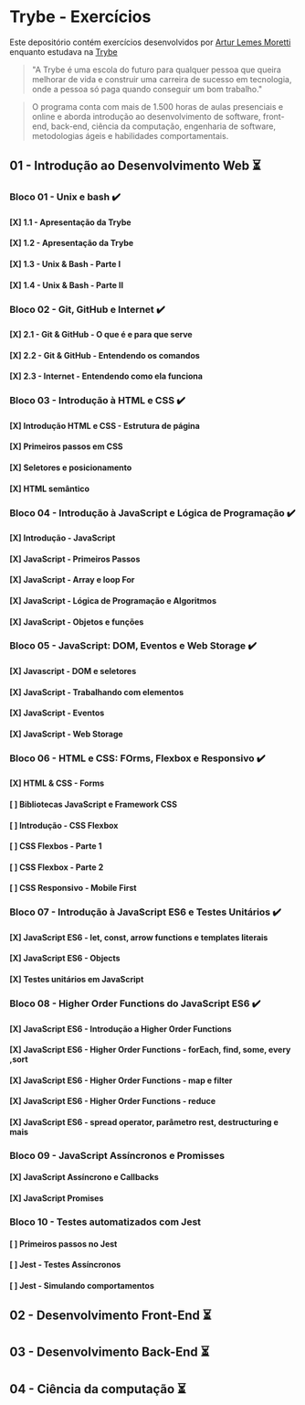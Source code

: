 # **Trybe - Exercícios** 

 Este depositório contém exercícios desenvolvidos por [Artur Lemes Moretti](https://www.linkedin.com/in/arturlemesmoretti/) enquanto estudava na [Trybe](https://www.betrybe.com/)

>"A Trybe é uma escola do futuro para qualquer pessoa que queira melhorar de vida e construir uma carreira de sucesso em tecnologia, onde a pessoa só paga quando conseguir um bom trabalho."

>O programa conta com mais de 1.500 horas de aulas presenciais e online e aborda introdução ao desenvolvimento de software, front-end, back-end, ciência da computação, engenharia de software, metodologias ágeis e habilidades comportamentais.

## 01 - Introdução ao Desenvolvimento Web :hourglass_flowing_sand: 
### Bloco 01 - Unix e bash :heavy_check_mark:	
#### [X] 1.1 - Apresentação da Trybe 	
#### [X] 1.2 - Apresentação da Trybe 	
#### [X] 1.3 - Unix & Bash - Parte I 	
#### [X] 1.4 - Unix & Bash - Parte II 	
 
### Bloco 02 - Git, GitHub e Internet :heavy_check_mark:	
#### [X] 2.1 - Git & GitHub - O que é e para que serve	
#### [X] 2.2 - Git & GitHub - Entendendo os comandos
#### [X] 2.3 - Internet - Entendendo como ela funciona


### Bloco 03 - Introdução à HTML e CSS :heavy_check_mark:
#### [X] Introdução HTML e CSS - Estrutura de página 
#### [X] Primeiros passos em CSS
#### [X] Seletores e posicionamento 
#### [X] HTML semântico 

### Bloco 04 - Introdução à JavaScript e Lógica de Programação :heavy_check_mark:
#### [X] Introdução - JavaScript
#### [X] JavaScript - Primeiros Passos
#### [X] JavaScript - Array e loop For
#### [X] JavaScript - Lógica de Programação e Algoritmos
#### [X] JavaScript - Objetos e funções

### Bloco 05 - JavaScript: DOM, Eventos e Web Storage :heavy_check_mark:
#### [X] Javascript - DOM e seletores
#### [X] JavaScript - Trabalhando com elementos
#### [X] JavaScript - Eventos
#### [X] JavaScript - Web Storage

### Bloco 06 - HTML e CSS: FOrms, Flexbox e Responsivo :heavy_check_mark:
#### [X] HTML & CSS - Forms
#### [ ] Bibliotecas JavaScript e Framework CSS
#### [ ] Introdução - CSS Flexbox
#### [ ] CSS Flexbos - Parte 1
#### [ ] CSS Flexbox - Parte 2
#### [ ] CSS Responsivo - Mobile First

### Bloco 07 - Introdução à JavaScript ES6 e Testes Unitários :heavy_check_mark:
#### [X] JavaScript ES6 - let, const, arrow functions e templates literais
#### [X] JavaScript ES6 - Objects
#### [X] Testes unitários em JavaScript

### Bloco 08 - Higher Order Functions do JavaScript ES6 :heavy_check_mark:
#### [X] JavaScript ES6 - Introdução a Higher Order Functions
#### [X] JavaScript ES6 - Higher Order Functions - forEach, find, some, every ,sort
#### [X] JavaScript ES6 - Higher Order Functions - map e filter
#### [X] JavaScript ES6 - Higher Order Functions - reduce
#### [X] JavaScript ES6 - spread operator, parâmetro rest, destructuring e mais

### Bloco 09 - JavaScript Assíncronos e Promisses
#### [X] JavaScript Assíncrono e Callbacks
#### [X] JavaScript Promises

### Bloco 10 - Testes automatizados com Jest
#### [ ] Primeiros passos no Jest
#### [ ] Jest - Testes Assíncronos
#### [ ] Jest - Simulando comportamentos

## 02 - Desenvolvimento Front-End :hourglass_flowing_sand: 


## 03 - Desenvolvimento Back-End :hourglass_flowing_sand: 


## 04 - Ciência da computação :hourglass_flowing_sand: 
